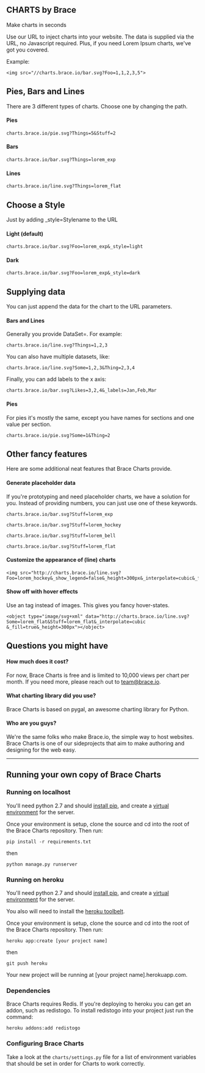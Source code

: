 
CHARTS by Brace
---------------

Make charts in seconds

Use our URL to inject charts into your website. The data is supplied via the URL, no Javascript required. Plus, if you need Lorem Ipsum charts, we've got you covered.

Example:

    <img src="//charts.brace.io/bar.svg?Foo=1,1,2,3,5">


## Pies, Bars and Lines

There are 3 different types of charts. Choose one by changing the path.

#### Pies

    charts.brace.io/pie.svg?Things=5&Stuff=2

#### Bars

    charts.brace.io/bar.svg?Things=lorem_exp

#### Lines

    charts.brace.io/line.svg?Things=lorem_flat

## Choose a Style

Just by adding _style=Stylename to the URL

#### Light (default)

    charts.brace.io/bar.svg?Foo=lorem_exp&_style=light

#### Dark

    charts.brace.io/bar.svg?Foo=lorem_exp&_style=dark

## Supplying data

You can just append the data for the chart to the URL parameters.

#### Bars and Lines

Generally you provide DataSet=<list-of-values>. For example:

    charts.brace.io/line.svg?Things=1,2,3

You can also have multiple datasets, like:

    charts.brace.io/line.svg?Some=1,2,3&Thing=2,3,4

Finally, you can add labels to the x axis:

    charts.brace.io/bar.svg?Likes=3,2,4&_labels=Jan,Feb,Mar

#### Pies

For pies it's mostly the same, except you have names for sections and one value per section.

    charts.brace.io/pie.svg?Some=1&Thing=2

## Other fancy features

Here are some additional neat features that Brace Charts provide.

#### Generate placeholder data

If you're prototyping and need placeholder charts, we have a solution for you. Instead of providing numbers, you can just use one of these keywords.

    charts.brace.io/bar.svg?Stuff=lorem_exp

    charts.brace.io/bar.svg?Stuff=lorem_hockey

    charts.brace.io/bar.svg?Stuff=lorem_bell

    charts.brace.io/bar.svg?Stuff=lorem_flat

#### Customize the appearance of (line) charts

    <img src="http://charts.brace.io/line.svg?Foo=lorem_hockey&_show_legend=false&_height=300px&_interpolate=cubic&_fill=true">

#### Show off with hover effects

Use an <object> tag instead of images. This gives you fancy hover-states.

    <object type="image/svg+xml" data="http://charts.brace.io/line.svg?Some=lorem_flat&Stuff=lorem_flat&_interpolate=cubic &_fill=true&_height=300px"></object>

## Questions you might have

#### How much does it cost?

For now, Brace Charts is free and is limited to 10,000 views per chart per month. If you need more, please reach out to team@brace.io.

#### What charting library did you use?

Brace Charts is based on pygal, an awesome charting library for Python.

#### Who are you guys?

We're the same folks who make Brace.io, the simple way to host websites. Brace Charts is one of our sideprojects that aim to make authoring and designing for the web easy.

--------



Running your own copy of Brace Charts 
------------------------------------

### Running on localhost

You'll need python 2.7 and should [install pip](https://pip.pypa.io/en/latest/installing.html), and create a [virtual environment](http://docs.python-guide.org/en/latest/dev/virtualenvs/) for the server. 

Once your environment is setup, clone the source and cd into the root of the Brace Charts repository. Then run:

    pip install -r requirements.txt

then

    python manage.py runserver


### Running on heroku

You'll need python 2.7 and should [install pip](https://pip.pypa.io/en/latest/installing.html), and create a [virtual environment](http://docs.python-guide.org/en/latest/dev/virtualenvs/) for the server. 

You also will need to install the [heroku toolbelt](https://toolbelt.heroku.com/).

Once your environment is setup, clone the source and cd into the root of the Brace Charts repository. Then run:

    heroku app:create [your project name]

then

    git push heroku

Your new project will be running at [your project name].herokuapp.com.


### Dependencies

Brace Charts requires Redis. If you're deploying to heroku you can get an addon, such as redistogo. To install redistogo into your project just run the command:

    heroku addons:add redistogo


### Configuring Brace Charts

Take a look at the `charts/settings.py` file for a list of environment variables that should be set in order for Charts to work correctly.

